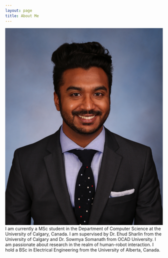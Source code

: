 ```yaml
---
layout: page
title: About Me
---
```

![Me](img/Mahadevan_Karthik.jpg)
I am currently a MSc student in the Department of Computer Science at the University of Calgary, Canada. I am supervised by Dr. Ehud Sharlin from the University of Calgary and Dr. Sowmya Somanath from OCAD University. I am passionate about research in the realm of human-robot interaction. I hold a BSc in Electrical Engineering from the University of Alberta, Canada.